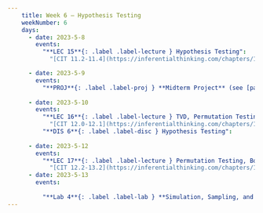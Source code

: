 ```yaml
---
    title: Week 6 – Hypothesis Testing
    weekNumber: 6
    days:
      - date: 2023-5-8
        events:
          "**LEC 15**{: .label .label-lecture } Hypothesis Testing":
            "[CIT 11.2-11.4](https://inferentialthinking.com/chapters/11/2/Multiple_Categories.html)"

      - date: 2023-5-9
        events:
          "**PROJ**{: .label .label-proj } **Midterm Project** (see [partner guidelines](project-partners))":
          
      - date: 2023-5-10
        events:
          "**LEC 16**{: .label .label-lecture } TVD, Permutation Testing":
            "[CIT 12.0-12.1](https://inferentialthinking.com/chapters/12/Comparing_Two_Samples.html)"
          "**DIS 6**{: .label .label-disc } Hypothesis Testing":
                
      - date: 2023-5-12
        events:
          "**LEC 17**{: .label .label-lecture } Permutation Testing, Bootstrapping":
            "[CIT 12.2-13.2](https://inferentialthinking.com/chapters/12/2/Causality.html)"
      - date: 2023-5-13
        events:
          
          "**Lab 4**{: .label .label-lab } **Simulation, Sampling, and Hypothesis Testing**":
---
```

